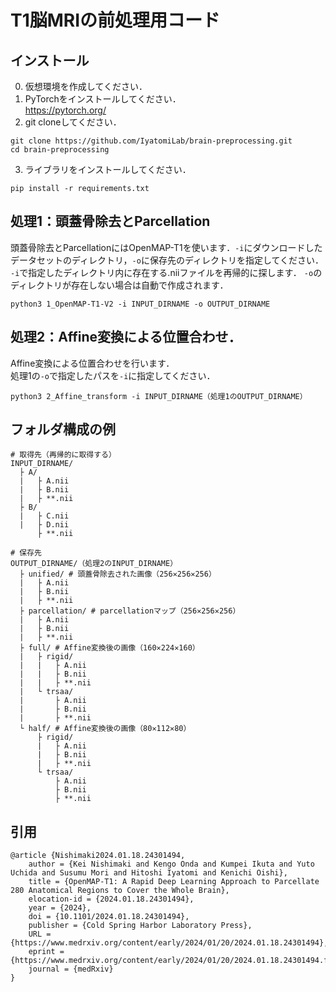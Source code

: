 # T1脳MRIの前処理用コード

## インストール
0. 仮想環境を作成してください．
1. PyTorchをインストールしてください．<br>
https://pytorch.org/
2. git cloneしてください．
```
git clone https://github.com/IyatomiLab/brain-preprocessing.git
cd brain-preprocessing
```
3. ライブラリをインストールしてください．
```
pip install -r requirements.txt
```

## 処理1：頭蓋骨除去とParcellation
頭蓋骨除去とParcellationにはOpenMAP-T1を使います．```-i```にダウンロードしたデータセットのディレクトリ，```-o```に保存先のディレクトリを指定してください．<br>
```-i```で指定したディレクトリ内に存在する.niiファイルを再帰的に探します．
```-o```のディレクトリが存在しない場合は自動で作成されます．
```
python3 1_OpenMAP-T1-V2 -i INPUT_DIRNAME -o OUTPUT_DIRNAME
```

## 処理2：Affine変換による位置合わせ．
Affine変換による位置合わせを行います．<br>
処理1の```-o```で指定したパスを```-i```に指定してください．
```
python3 2_Affine_transform -i INPUT_DIRNAME（処理1のOUTPUT_DIRNAME）
```

## フォルダ構成の例
```
# 取得先（再帰的に取得する）
INPUT_DIRNAME/
  ├ A/
  |   ├ A.nii
  |   ├ B.nii
  |   ├ **.nii
  ├ B/
  |   ├ C.nii
  |   ├ D.nii
      ├ **.nii

# 保存先
OUTPUT_DIRNAME/（処理2のINPUT_DIRNAME）
  ├ unified/ # 頭蓋骨除去された画像（256✕256✕256）
  |   ├ A.nii
  |   ├ B.nii
  |   ├ **.nii
  ├ parcellation/ # parcellationマップ（256✕256✕256）
  |   ├ A.nii
  |   ├ B.nii
  |   ├ **.nii
  ├ full/ # Affine変換後の画像（160✕224✕160）
  |   ├ rigid/
  |   |   ├ A.nii
  |   |   ├ B.nii
  |   |   ├ **.nii
  |   └ trsaa/
  |       ├ A.nii
  |       ├ B.nii
  |       ├ **.nii
  └ half/ # Affine変換後の画像（80✕112✕80）
      ├ rigid/
      |   ├ A.nii
      |   ├ B.nii
      |   ├ **.nii
      └ trsaa/
          ├ A.nii
          ├ B.nii
          ├ **.nii
```
## 引用
```
@article {Nishimaki2024.01.18.24301494,
	author = {Kei Nishimaki and Kengo Onda and Kumpei Ikuta and Yuto Uchida and Susumu Mori and Hitoshi Iyatomi and Kenichi Oishi},
	title = {OpenMAP-T1: A Rapid Deep Learning Approach to Parcellate 280 Anatomical Regions to Cover the Whole Brain},
	elocation-id = {2024.01.18.24301494},
	year = {2024},
	doi = {10.1101/2024.01.18.24301494},
	publisher = {Cold Spring Harbor Laboratory Press},
	URL = {https://www.medrxiv.org/content/early/2024/01/20/2024.01.18.24301494},
	eprint = {https://www.medrxiv.org/content/early/2024/01/20/2024.01.18.24301494.full.pdf},
	journal = {medRxiv}
}
```
